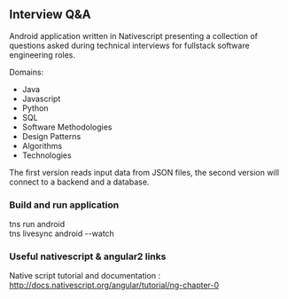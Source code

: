 ## Interview Q&A

Android application written in Nativescript presenting a collection of questions asked during technical interviews for fullstack software engineering roles.  

Domains:
- Java
- Javascript
- Python
- SQL
- Software Methodologies
- Design Patterns
- Algorithms
- Technologies  

The first version reads input data from JSON files, the second version will connect to a backend and a database.


### Build and run application
tns run android  
tns livesync android --watch


### Useful nativescript & angular2 links
Native script tutorial and documentation : http://docs.nativescript.org/angular/tutorial/ng-chapter-0  
